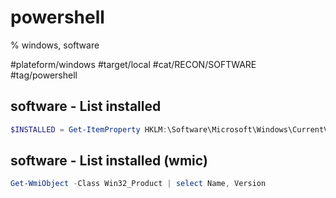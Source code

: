 # powershell
% windows, software

#plateform/windows #target/local #cat/RECON/SOFTWARE #tag/powershell 

## software - List installed 
```powershell
$INSTALLED = Get-ItemProperty HKLM:\Software\Microsoft\Windows\CurrentVersion\Uninstall\*|  Select-Object DisplayName, DisplayVersion, InstallLocation ;$INSTALLED += Get-ItemProperty HKLM:\Software\Wow6432Node\Microsoft\Windows\CurrentVersion\Uninstall\* | Select-Object DisplayName, DisplayVersion, InstallLocation ; $INSTALLED |?{ $_.DisplayName -ne $null } |sort-object -Property DisplayName -Unique | ft -AutoSize
```

## software - List installed (wmic)
```powershell
Get-WmiObject -Class Win32_Product | select Name, Version
```
